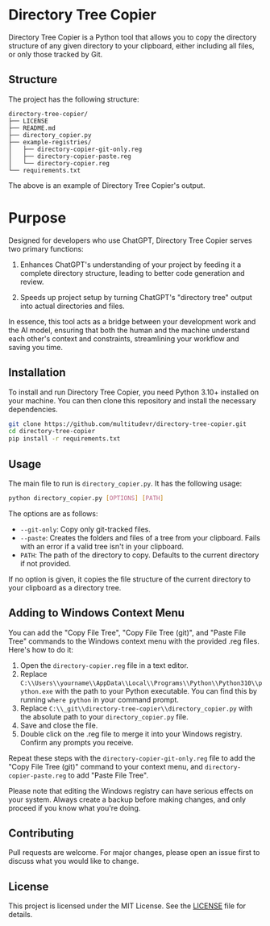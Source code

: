 # Directory Tree Copier

Directory Tree Copier is a Python tool that allows you to copy the directory structure of any given directory to your clipboard, either including all files, or only those tracked by Git.

## Structure

The project has the following structure:

```
directory-tree-copier/
├── LICENSE
├── README.md
├── directory_copier.py
├── example-registries/
│   ├── directory-copier-git-only.reg
│   ├── directory-copier-paste.reg
│   └── directory-copier.reg
└── requirements.txt
```
The above is an example of Directory Tree Copier's output.

# Purpose

Designed for developers who use ChatGPT, Directory Tree Copier serves two primary functions:

1. Enhances ChatGPT's understanding of your project by feeding it a complete directory structure, leading to better code generation and review.

2. Speeds up project setup by turning ChatGPT's "directory tree" output into actual directories and files.

In essence, this tool acts as a bridge between your development work and the AI model, ensuring that both the human and the machine understand each other's context and constraints, streamlining your workflow and saving you time.

## Installation

To install and run Directory Tree Copier, you need Python 3.10+ installed on your machine. You can then clone this repository and install the necessary dependencies.

```bash
git clone https://github.com/multitudevr/directory-tree-copier.git
cd directory-tree-copier
pip install -r requirements.txt
```

## Usage

The main file to run is `directory_copier.py`. It has the following usage:

```bash
python directory_copier.py [OPTIONS] [PATH]
```

The options are as follows:

- `--git-only`: Copy only git-tracked files.
- `--paste`: Creates the folders and files of a tree from your clipboard. Fails with an error if a valid tree isn't in your clipboard.
- `PATH`: The path of the directory to copy. Defaults to the current directory if not provided.

If no option is given, it copies the file structure of the current directory to your clipboard as a directory tree.

## Adding to Windows Context Menu

You can add the "Copy File Tree", "Copy File Tree (git)", and "Paste File Tree" commands to the Windows context menu with the provided .reg files. Here's how to do it:

1. Open the `directory-copier.reg` file in a text editor. 
2. Replace `C:\\Users\\yourname\\AppData\\Local\\Programs\\Python\\Python310\\python.exe` with the path to your Python executable. You can find this by running `where python` in your command prompt.
3. Replace `C:\\_git\\directory-tree-copier\\directory_copier.py` with the absolute path to your `directory_copier.py` file.
4. Save and close the file.
5. Double click on the .reg file to merge it into your Windows registry. Confirm any prompts you receive.

Repeat these steps with the `directory-copier-git-only.reg` file to add the "Copy File Tree (git)" command to your context menu, and `directory-copier-paste.reg` to add "Paste File Tree".

Please note that editing the Windows registry can have serious effects on your system. Always create a backup before making changes, and only proceed if you know what you're doing.

## Contributing

Pull requests are welcome. For major changes, please open an issue first to discuss what you would like to change.

## License

This project is licensed under the MIT License. See the [LICENSE](https://github.com/yourusername/directory-tree-copier/blob/master/LICENSE) file for details.
